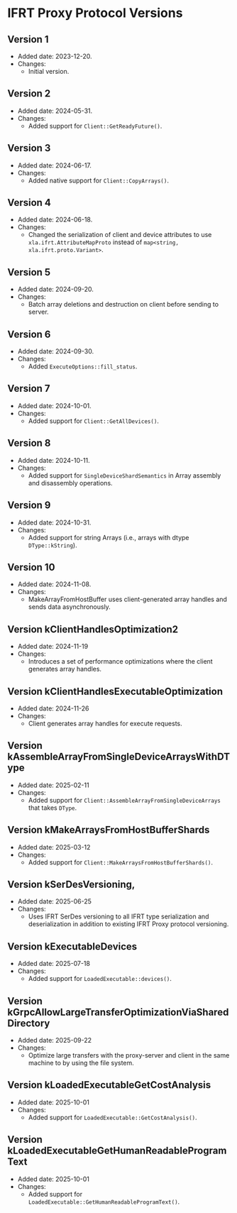 # IFRT Proxy Protocol Versions

## Version 1

*   Added date: 2023-12-20.
*   Changes:
    *   Initial version.

## Version 2

*   Added date: 2024-05-31.
*   Changes:
    *   Added support for `Client::GetReadyFuture()`.

## Version 3

*   Added date: 2024-06-17.
*   Changes:
    *   Added native support for `Client::CopyArrays()`.

## Version 4

*   Added date: 2024-06-18.
*   Changes:
    *   Changed the serialization of client and device attributes to use `xla.ifrt.AttributeMapProto` instead of `map<string, xla.ifrt.proto.Variant>`.

## Version 5

*   Added date: 2024-09-20.
*   Changes:
    *   Batch array deletions and destruction on client before sending to server.

## Version 6

*   Added date: 2024-09-30.
*   Changes:
    *   Added `ExecuteOptions::fill_status`.

## Version 7

*   Added date: 2024-10-01.
*   Changes:
    *   Added support for `Client::GetAllDevices()`.

## Version 8

*   Added date: 2024-10-11.
*   Changes:
    *   Added support for `SingleDeviceShardSemantics` in Array assembly and disassembly operations.

## Version 9

*   Added date: 2024-10-31.
*   Changes:
    *   Added support for string Arrays (i.e., arrays with dtype `DType::kString`).

## Version 10

*   Added date: 2024-11-08.
*   Changes:
    *   MakeArrayFromHostBuffer uses client-generated array handles and sends data asynchronously.

## Version kClientHandlesOptimization2

*   Added date: 2024-11-19
*   Changes:
    *   Introduces a set of performance optimizations where the client generates array handles.

## Version kClientHandlesExecutableOptimization

*   Added date: 2024-11-26
*   Changes:
    *   Client generates array handles for execute requests.

## Version kAssembleArrayFromSingleDeviceArraysWithDType

*   Added date: 2025-02-11
*   Changes:
    *   Added support for `Client::AssembleArrayFromSingleDeviceArrays` that
    takes `DType`.

## Version kMakeArraysFromHostBufferShards

*   Added date: 2025-03-12
*   Changes:
    *   Added support for `Client::MakeArraysFromHostBufferShards()`.

## Version kSerDesVersioning,

*   Added date: 2025-06-25
*   Changes:
    *   Uses IFRT SerDes versioning to all IFRT type serialization and
    deserialization in addition to existing IFRT Proxy protocol versioning.

## Version kExecutableDevices

*   Added date: 2025-07-18
*   Changes:
    *   Added support for `LoadedExecutable::devices()`.

## Version kGrpcAllowLargeTransferOptimizationViaSharedDirectory

*   Added date: 2025-09-22
*   Changes:
    *   Optimize large transfers with the proxy-server and client in the same
    machine to by using the file system.

## Version kLoadedExecutableGetCostAnalysis

*   Added date: 2025-10-01
*   Changes:
    *   Added support for `LoadedExecutable::GetCostAnalysis()`.

## Version kLoadedExecutableGetHumanReadableProgramText

*   Added date: 2025-10-01
*   Changes:
    *   Added support for `LoadedExecutable::GetHumanReadableProgramText()`.
